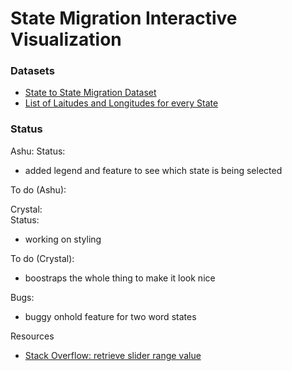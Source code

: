 # State Migration Interactive Visualization
### Datasets
- [State to State Migration Dataset](https://www.census.gov/data/tables/time-series/demo/geographic-mobility/state-to-state-migration.html)
- [List of Laitudes and Longitudes for every State](https://inkplant.com/code/state-latitudes-longitudes)

### Status
Ashu:
Status:
- added legend and feature to see which state is being selected

To do (Ashu):   


Crystal:   
Status:  
- working on styling

To do (Crystal):   
- boostraps the whole thing to make it look nice

Bugs:
- buggy onhold feature for two word states

Resources
- [Stack Overflow: retrieve slider range value](https://stackoverflow.com/questions/29103818/how-can-i-retrieve-and-display-slider-range-value)
